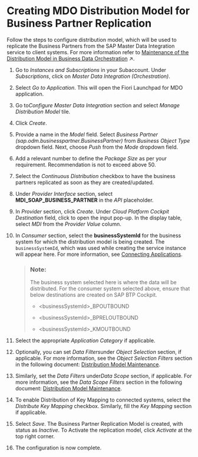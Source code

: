 <!-- loio659f09eb7d4a40bba9974d60bcd291de -->

# Creating MDO Distribution Model for Business Partner Replication

Follow the steps to configure distribution model, which will be used to replicate the Business Partners from the SAP Master Data Integration service to client systems. For more information refer to [Maintenance of the Distribution Model in Business Data Orchestration](https://help.sap.com/viewer/8ce78b673ef04cc1bcfeb01c93ef7885/CLOUD/en-US/ef9398e6f60a44568d106f71ea4d5cfa.html "The distribution model specifies the configuration according to which master data is replicated from provider to consumer.") :arrow_upper_right:.

1.  Go to *Instances and Subscriptions* in your Subaccount. Under *Subscriptions*, click on *Master Data Integration \(Orchestration\)*.
2.  Select *Go to Application*. This will open the Fiori Launchpad for MDO application.
3.  Go to*Configure Master Data Integration* section and select *Manage Distribution Model* tile.
4.  Click *Create*.
5.  Provide a name in the *Model* field. Select *Business Partner \(sap.odm.businesspartner.BusinessPartner\)* from *Business Object Type* dropdown field. Next, choose *Push* from the *Mode* dropdown field.
6.  Add a relevant number to define the *Package Size* as per your requirement. Recommendation is not to exceed above 50.
7.  Select the *Continuous Distribution* checkbox to have the business partners replicated as soon as they are created/updated.
8.  Under *Provider Interface* section, select **MDI\_SOAP\_BUSINESS\_PARTNER** in the *API* placeholder.
9.  In *Provider* section, click *Create*. Under *Cloud Platform Cockpit Destination* field, click to open the input pop-up. In the display table, select *MDI* from the *Provider Value* column.
10. In *Consumer* section, select the **businessSystemId** for the business system for which the distribution model is being created. The `businessSystemId`, which was used while creating the service instance will appear here. For more information, see [Connecting Applications](connecting-applications-69ae614.md).

    > ### Note:  
    > The business system selected here is where the data will be distributed. For the consumer system selected above, ensure that below destinations are created on SAP BTP Cockpit.
    > 
    > -   <businessSystemId\>\_BPOUTBOUND
    > 
    > -   <businessSystemId\>\_BPRELOUTBOUND
    > 
    > -   <businessSystemId\>\_KMOUTBOUND

11. Select the appropriate *Application Category* if applicable.
12. Optionally, you can set *Data Filters*under *Object Selection* section, if applicable. For more information, see the *Object Selection Filters* section in the following document: [Distribution Model Maintenance](distribution-model-maintenance-d61330e.md).
13. Similarly, set the *Data Filters* under*Data Scope* section, if applicable. For more information, see the *Data Scope Filters* section in the following document: [Distribution Model Maintenance](distribution-model-maintenance-d61330e.md).
14. To enable Distribution of Key Mapping to connected systems, select the *Distribute Key Mapping* checkbox. Similarly, fill the *Key Mapping* section if applicable.
15. Select *Save*. The Business Partner Replication Model is created, with status as *Inactive*. To Activate the replication model, click *Activate* at the top right corner.
16. The configuration is now complete.


